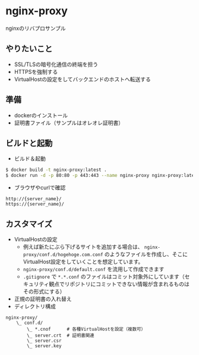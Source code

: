 # nginx-proxy

nginxのリバプロサンプル

## やりたいこと

- SSL/TLSの暗号化通信の終端を担う
- HTTPSを強制する
- VirtualHostの設定をしてバックエンドのホストへ転送する

## 準備

- dockerのインストール
- 証明書ファイル（サンプルはオレオレ証明書）

## ビルドと起動

- ビルド＆起動

```bash
$ docker build -t nginx-proxy:latest .
$ docker run -d -p 80:80 -p 443:443 --name nginx-proxy nginx-proxy:latest
```

- ブラウザやcurlで確認

```
http://{server_name}/
https://{server_name}/
```

## カスタマイズ

- VirtualHostの設定
  - 例えば新たにぶら下げるサイトを追加する場合は、 `nginx-proxy/conf.d/hogehoge.com.conf` のようなファイルを作成し、そこにVirtualHost設定をしていくことを想定しています。
  - `nginx-proxy/conf.d/default.conf` を流用して作成できます
  - `.gitignore` で `*.*.conf` のファイルはコミット対象外にしています（セキュリティ観点でリポジトリにコミットできない情報が含まれるものはその形式にする）
- 正規の証明書の入れ替え
- ディレクトリ構成

```
nginx-proxy/
    \_ conf.d/
        \_ *.cnof      # 各種VirtualHostを設定（複数可） 
        \_ server.crt  # 証明書関連
        \_ server.csr
        \_ server.key
```

